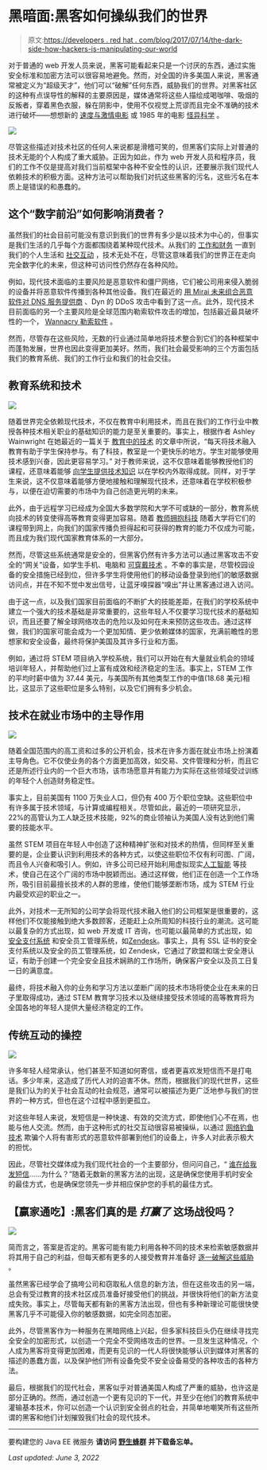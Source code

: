 # 黑暗面:黑客如何操纵我们的世界

> 原文:[https://developers . red hat . com/blog/2017/07/14/the-dark-side-how-hackers-is-manipulating-our-world](https://developers.redhat.com/blog/2017/07/14/the-dark-side-how-hackers-are-manipulating-our-world)

对于普通的 web 开发人员来说，黑客可能看起来只是一个讨厌的东西，通过实施安全标准和加密方法可以很容易地避免。然而，对全国的许多美国人来说，黑客通常被定义为“超级天才”，他们可以“破解”任何东西，威胁我们的世界。对黑客社区的这种有点误导性的解释的主要原因是，媒体通常将这些人描绘成喝咖啡、吸烟的反叛者，穿着黑色衣服，躲在阴影中，使用不仅视觉上荒谬而且完全不准确的技术进行破坏——想想新的 [速度与激情电影](https://www.youtube.com/watch?v=VJNPn-3WXw4) 或 1985 年的电影 [怪异科学](https://youtu.be/Na1emN3SyXk) 。

![](../Images/10367639f0258f50674bd7fdef17e1ab.png)

尽管这些描述对技术社区的任何人来说都是滑稽可笑的，但黑客们实际上对普通的技术无能的个人构成了重大威胁。正因为如此，作为 web 开发人员和程序员，我们的工作不仅是提高对我们当前框架中各种不安全性的认识，还要展示我们现代人依赖技术的积极方面。这种方法可以帮助我们对抗这些黑客的污名，这些污名在本质上是错误的和愚蠢的。

## **这个“数字前沿”如何影响消费者？**

虽然我们的社会目前可能没有意识到我们的世界有多少是以技术为中心的，但事实是我们生活的几乎每个方面都围绕着某种现代技术。从我们的 [工作和财务](https://www.weforum.org/agenda/2015/06/5-ways-technology-transforming-finance/) 一直到我们的个人生活和 [社交互动](http://www.humankinetics.com/excerpts/excerpts/technology-can-have-positive-and-negative-impact-on-social-interactions) ，技术无处不在，尽管这意味着我们的世界正在走向完全数字化的未来，但这种可访问性仍然存在各种风险。

例如，现代技术面临的主要风险是恶意软件和僵尸网络，它们被公司用来侵入脆弱的设备并将恶意软件传播到各种其他设备。我们在最近的 [用 Mirai 未来组合恶意软件对 DNS 服务提供商](https://www.theguardian.com/technology/2016/oct/26/ddos-attack-dyn-mirai-botnet) 、Dyn 的 DDoS 攻击中看到了这一点。此外，现代技术目前面临的另一个主要风险是全球范围内勒索软件攻击的增加，包括最近最具破坏性的一个， [Wannacry 勒索软件](https://developers.redhat.com/blog/2017/05/19/wannacry-ransomware-who-it-affected-and-why-it-matters/) 。

然而，尽管存在这些风险，无数的行业通过简单地将技术整合到它们的各种框架中而蓬勃发展，世界也因此变得更加美好。然而，我们社会最受影响的三个方面包括我们的教育系统、我们的工作行业和我们的社会交往。

## **教育系统和技术**

![](../Images/227c7ad1764723bbeb5e5279255aced0.png)

随着世界完全依赖现代技术，不仅在教育中利用技术，而且在我们的工作行业中教授各种技术相关职业的基础知识的能力是至关重要的。事实上，根据作者 Ashley Wainwright 在她最近的一篇关于 [教育中的技术](http://www.securedgenetworks.com/blog/10-reasons-today-s-students-need-technology-in-the-classroom) 的文章中所说，“每天将技术融入教育有助于学生保持参与。有了科技，教室是一个更快乐的地方。学生对能够使用技术感到兴奋，因此更容易学习。” 对于教师来说，这不仅意味着能够教授他们的课程，还意味着能够 [向学生提供技术知识](https://www.fastcompany.com/3044585/4-ways-technology-can-help-empower-teachers-and-students) 以在学校内外取得成就。同样，对于学生来说，这不仅意味着能够方便地接触和理解现代技术，还意味着在学校积极参与，以便在迫切需要的市场中为自己创造更光明的未来。

此外，由于远程学习已经成为全国大多数学院和大学不可或缺的一部分，教育系统向技术的转变使得高等教育变得更加容易。随着 [教师拥抱科技](http://socialwork.unr.edu/resources/articles/faculty-embrace-tech-as-university-brings-social-work-curriculum-online/) 随着大学将它们的课程带到网上，向我们的国家传播负担得起和可获得的教育的能力不仅成为可能，而且成为我们现代国家教育体系的一大部分。

然而，尽管这些系统通常是安全的，但黑客仍然有许多方法可以通过黑客攻击不安全的“网关”设备，如学生手机、电脑和 [可穿戴技术](https://developers.redhat.com/blog/2017/03/06/wearable-tech-a-developers-security-nightmare/) 。不幸的事实是，尽管校园设备的安全措施已经到位，但许多学生将使用他们的移动设备登录到他们的敏感数据访问点，并在不知不觉中发出信号，让蓝牙嗅探器“嗅出”并让黑客通过进入访问。

由于这一点，以及我们国家目前面临的不断扩大的技能差距，在我们的学校系统中建立一个强大的技术基础是非常重要的，这些年轻人不仅要学习现代技术的基础知识，而且还要了解全球网络攻击的危险以及如何在未来预防这些攻击。通过这样做，我们的国家可能会成为一个更加知情、更少依赖媒体的国家，充满前瞻性的思想家和安全设备，最终将保护美国及其许多行业和方面。

例如，通过将 STEM 项目纳入学校系统，我们可以开始在有大量就业机会的领域培训年轻人，并帮助他们过上富有成效和经济稳定的生活。事实上，STEM 工作 的平均时薪中值为 37.44 美元，与美国所有其他类型工作的中值(18.68 美元)相比，这显示了这些职位是多么特别，以及它们拥有多少机会。

## **技术在就业市场中的主导作用**

![](../Images/cc0ec8d5940b8ead30511c3cbea7001f.png)

随着全国范围内的高工资和过多的公开机会，技术在许多方面在就业市场上扮演着主导角色。它不仅使业务的各个方面更加高效，如交易、文件管理和分析，而且它还是所述行业内的一个巨大市场，该市场愿意并有能力为实际在这些领域受过训练的年轻个人创造财务稳定性。

事实上，目前美国有 1100 万失业人口，但仍有 400 万个职位空缺。这些职位中有许多属于技术领域，与计算或编程相关。尽管如此，最近的一项研究显示，22%的高管认为工人缺乏技术技能，92%的商业领袖认为美国人没有达到他们需要的技能水平。

虽然 STEM 项目在年轻人中创造了这种精神扩张和对技术的热情，但同样至关重要的是，企业要认识到利用技术的各种方式，以使这些职位不仅有利可图、广阔，而且令人兴奋和吸引人。例如，许多公司已经开始利用虚拟现实[人工智能](https://hbr.org/2017/04/how-companies-are-already-using-ai) 等技术，使自己在这个广阔的市场中脱颖而出。通过这样做，他们正在创造一个工作场所，吸引目前最擅长技术的人群的思维，使他们能够垄断市场，成为 STEM 行业内最受欢迎的职业之一。

此外，对技术一无所知的公司学会将现代技术融入他们的公司框架是很重要的，这样他们不仅能接触到绝大多数顾客，还能赶上众所周知的科技行业的潮流。这可能以最复杂的方式出现，如 web 开发或 IT 咨询，也可能以最简单的方式出现，如 [安全支付系统](http://merchantscout.com/how-to-have-secure-payment-systems) 和安全员工管理系统，如[Zendesk](https://segment.com/integrations/zendesk)。事实上，具有 SSL 证书的安全支付系统以及安全的员工管理系统，如 Zendesk，它通过了欧盟和瑞士安全港认证，有助于创建一个完全安全且技术娴熟的工作场所，确保客户安全以及员工日复一日的满意度。

最终，将技术融入你的业务和学习方法以垄断广阔的技术市场将使企业在未来的日子里取得成功，通过 STEM 教育学习技术以及继续接受技术领域的高等教育将为全国各地的年轻人提供大量经济稳定的工作。

## **传统互动的操控**

![](../Images/7875368ece6368fdb223007a94d9bbb7.png)

许多年轻人经常承认，他们甚至不知道如何寄信，或者更喜欢发短信而不是打电话。多少年来，这造成了历代人对[](http://time.com/9207/social-media-is-making-you-stupid/)的迫害不休。然而，根据我们的现代世界，这些是我们认为的关于社会互动的社会规范，通常可以被描述为更广泛地参与我们的世界的一种方式，但也在这个过程中感到更孤立。

对这些年轻人来说，发短信是一种快速、有效的交流方式，即使他们心不在焉，也能与他人交流。然而，由于这种形式的社交互动很容易被操纵，以通过 [网络钓鱼技术](https://www.microsoft.com/en-us/safety/online-privacy/phishing-symptoms.aspx) 欺骗个人将有害形式的恶意软件部署到他们的设备上，许多人对此表示极大的担忧。

因此，尽管社交媒体成为我们现代社会的一个主要部分，但问问自己，“ [谁在给我发短信](https://www.searchquarry.com/who-is-texting-me/)……为什么？”随着无数新的黑客方法的出现，这是确保您使用手机时安全的最佳方式，也是确保您领先一步并相应保护您的手机的最佳方式。

## **【赢家通吃】:黑客们真的是** ***打赢了*** **这场战役吗？**

![](../Images/ff674b28c954b782a2dd054dcdec1a0d.png)

简而言之，答案是否定的。黑客可能有能力利用各种不同的技术来检索敏感数据并将其用于自己的利益，但每天都有更多的人接受教育并准备好 [逐一破解这些威胁](http://www.chicagotribune.com/news/nationworld/ct-wikileaks-cia-hacking-20170309-story.html) 。

虽然黑客已经学会了搞垮公司和窃取私人信息的新方法，但在这些攻击的另一端，总会有受过教育的技术社区成员准备好接受他们的挑战，并很快将他们的新方法变成失败。事实上，尽管每天都有新的黑客方法出现，但也有多种新理论可能很快使黑客几乎不可能侵入你的敏感数据，如完全同态加密。

此外，尽管黑客作为一种服务在黑暗网络上兴起，但多家科技巨头仍在继续寻找完全安全的加密形式，以创造一个完全不受网络攻击的世界。一旦发生这种情况，个人成为黑客将变得更加困难，而更有见识的一代人将很快能够认识到媒体对黑客的描述的愚蠢方面，以及保护他们所有设备免受不安全设备易受的各种攻击的各种方法。

最后，根据我们的现代社会，黑客似乎对普通美国人构成了严重的威胁，也许这是部分正确的。然而，通过创造一个更有见识的下一代，并至少在他们的教育系统中灌输基本技术，你可以创造一个认识到安全弱点的社会，并简单地嘲笑所有这些所谓的黑客和他们计划摧毁我们社会的现代技术。

* * *

要构建您的 Java EE 微服务 **请访问** [**野生蜂群**](https://developers.redhat.com/promotions/wildflyswarm-cheatsheet/) **并下载备忘单。**

*Last updated: June 3, 2022*